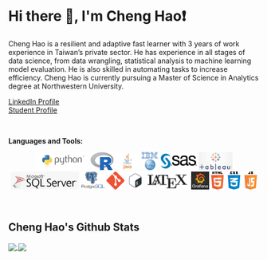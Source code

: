 # Hi there 👋, I'm Cheng Hao:exclamation:


Cheng Hao is a resilient and adaptive fast learner with 3 years of work experience in Taiwan’s private sector. He has experience in all stages of data science, from data wrangling, statistical analysis to machine learning model evaluation. He is also skilled in automating tasks to increase efficiency. Cheng Hao is currently pursuing a Master of Science in Analytics degree at Northwestern University.
  
[LinkedIn Profile](https://www.linkedin.com/in/cheng-hao-ke/) &nbsp;  
[Student Profile](https://www.mccormick.northwestern.edu/analytics/people/students/class-of-2021/ke-cheng-hao.html)

&nbsp;  


**Languages and Tools:**  

<p align="center">
  <img height="36" src="https://github.com/ChengHaoKe/ChengHaoKe/blob/main/logos/python_word.png">
  <img height="36" src="https://github.com/ChengHaoKe/ChengHaoKe/blob/main/logos/Rlogo.png">
  <img height="36" src="https://github.com/ChengHaoKe/ChengHaoKe/blob/main/logos/java_white.jpg">
  <img height="36" src="https://github.com/ChengHaoKe/ChengHaoKe/blob/main/logos/spsslogo.png">
  <img height="36" src="https://github.com/ChengHaoKe/ChengHaoKe/blob/main/logos/sas-logo.jpg">
  <img height="36" src="https://github.com/ChengHaoKe/ChengHaoKe/blob/main/logos/tableau-logo.jpg">
  <img height="36" src="https://github.com/ChengHaoKe/ChengHaoKe/blob/main/logos/mssql-logo.png">
  <img height="36" src="https://github.com/ChengHaoKe/ChengHaoKe/blob/main/logos/postgresql-logo.png">
  <img height="36" src="https://github.com/ChengHaoKe/ChengHaoKe/blob/main/logos/Git-Icon-1788C.png">
  <img height="36" src="https://github.com/ChengHaoKe/ChengHaoKe/blob/main/logos/bash-logo.png">
  <img height="36" src="https://github.com/ChengHaoKe/ChengHaoKe/blob/main/logos/latex-white.png">
  <img height="36" src="https://github.com/ChengHaoKe/ChengHaoKe/blob/main/logos/grafanalogo.jpg">
  <img height="36" src="https://github.com/ChengHaoKe/ChengHaoKe/blob/main/logos/web_langswhite.png">
</p>

&nbsp;  

<!--
![Cheng Hao's Github Stats](https://github-readme-stats.chenghaoke.vercel.app/api?username=ChengHaoKe&count_private=true&show_icons=true&include_all_commits=true)
**Languages and Tools:**
![Top Langs](https://github-readme-stats.chenghaoke.vercel.app/api/top-langs/?username=ChengHaoKe&langs_count=10&show_icons=true&layout=compact) 
-->
<!--
style="background-color:white;padding:5px;"
<code><img height="30" src="https://github.com/ChengHaoKe/ChengHaoKe/blob/main/logos/grafanalogo.jpg"></code>
-->

## Cheng Hao's Github Stats

<a href="https://github.com/ChengHaoKe/github-readme-stats">
  <img align="center" src="https://github-readme-stats.chenghaoke.vercel.app/api?username=ChengHaoKe&count_private=true&show_icons=true&include_all_commits=true" />
</a>
<a href="https://github.com/ChengHaoKe/github-readme-stats">
  <img align="center" src="https://github-readme-stats.chenghaoke.vercel.app/api/top-langs/?username=ChengHaoKe&langs_count=8&show_icons=true&layout=compact" />
</a>

<!--
[![Top Langs](https://github-readme-stats.chenghaoke.vercel.app/api/top-langs/?username=ChengHaoKe&langs_count=10&layout=compact&show_icons=true)](https://github.com/ChengHaoKe/github-readme-stats)
-->

&nbsp;  
<!--
[![Cheng Hao's wakatime stats](https://github-readme-stats.chenghaoke.vercel.app/api/wakatime?username=ChengHaoKe&layout=compact)](https://github.com/ChengHaoKe/github-readme-stats)
<!--

<!--
**ChengHaoKe/ChengHaoKe** is a ✨ _special_ ✨ repository because its `README.md` (this file) appears on your GitHub profile.

Here are some ideas to get you started:

- 🔭 I’m currently working on ...
- 🌱 I’m currently learning ...
- 👯 I’m looking to collaborate on ...
- 🤔 I’m looking for help with ...
- 💬 Ask me about ...
- 📫 How to reach me: ...
- 😄 Pronouns: ...
- ⚡ Fun fact: ...
-->
